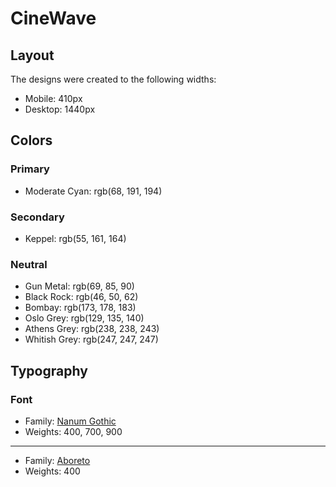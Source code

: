 # CineWave

## Layout

The designs were created to the following widths:

-   Mobile: 410px
-   Desktop: 1440px

## Colors

### Primary

-   Moderate Cyan: rgb(68, 191, 194)

### Secondary

-   Keppel: rgb(55, 161, 164)

### Neutral

-   Gun Metal: rgb(69, 85, 90)
-   Black Rock: rgb(46, 50, 62)
-   Bombay: rgb(173, 178, 183)
-   Oslo Grey: rgb(129, 135, 140)
-   Athens Grey: rgb(238, 238, 243)
-   Whitish Grey: rgb(247, 247, 247)

## Typography

### Font

-   Family: [Nanum Gothic](https://fonts.google.com/specimen/Nanum+Gothic)
-   Weights: 400, 700, 900

---

-   Family: [Aboreto](https://fonts.google.com/specimen/Aboreto)
-   Weights: 400

